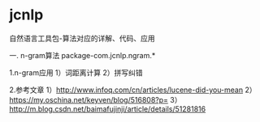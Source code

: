 # jcnlp
自然语言工具包-算法对应的详解、代码、应用

一. n-gram算法 package-com.jcnlp.ngram.*
  
1.n-gram应用
1）词距离计算
2）拼写纠错

2.参考文章 
1）http://www.infoq.com/cn/articles/lucene-did-you-mean 
2）https://my.oschina.net/keyven/blog/516808?p= 
3）http://m.blog.csdn.net/baimafujinji/article/details/51281816
  
